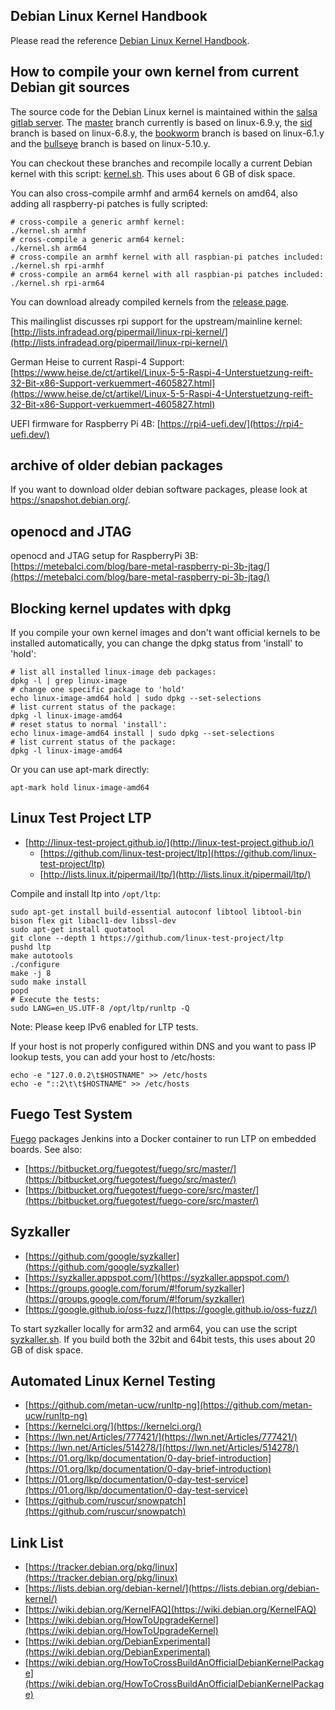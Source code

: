 Debian Linux Kernel Handbook
----------------------------

Please read the reference [Debian Linux Kernel Handbook](https://kernel-team.pages.debian.net/kernel-handbook/index.html).


How to compile your own kernel from current Debian git sources
--------------------------------------------------------------

The source code for the Debian Linux kernel is maintained within the [salsa gitlab server](https://salsa.debian.org/kernel-team/linux/commits/master).
The [master](https://salsa.debian.org/kernel-team/linux/commits/master) branch currently is based on linux-6.9.y,
the [sid](https://salsa.debian.org/kernel-team/linux/commits/sid) branch is based on linux-6.8.y,
the [bookworm](https://salsa.debian.org/kernel-team/linux/commits/bookworm) branch is based on linux-6.1.y and
the [bullseye](https://salsa.debian.org/kernel-team/linux/commits/buster) branch is based on linux-5.10.y.

You can checkout these branches and recompile locally a current Debian kernel with
this script: [kernel.sh](https://github.com/laroche/arm-devel-infrastructure/blob/master/vmdb2-debian/kernel.sh).
This uses about 6 GB of disk space.

You can also cross-compile armhf and arm64 kernels on amd64, also adding all raspberry-pi patches is fully scripted:
```shell
# cross-compile a generic armhf kernel:
./kernel.sh armhf
# cross-compile a generic arm64 kernel:
./kernel.sh arm64
# cross-compile an armhf kernel with all raspbian-pi patches included:
./kernel.sh rpi-armhf
# cross-compile an arm64 kernel with all raspbian-pi patches included:
./kernel.sh rpi-arm64
```

You can download already compiled kernels from the [release page](https://github.com/laroche/arm-devel-infrastructure/releases).

This mailinglist discusses rpi support for the upstream/mainline kernel:
[http://lists.infradead.org/pipermail/linux-rpi-kernel/](http://lists.infradead.org/pipermail/linux-rpi-kernel/)

German Heise to current Raspi-4 Support:
[https://www.heise.de/ct/artikel/Linux-5-5-Raspi-4-Unterstuetzung-reift-32-Bit-x86-Support-verkuemmert-4605827.html](https://www.heise.de/ct/artikel/Linux-5-5-Raspi-4-Unterstuetzung-reift-32-Bit-x86-Support-verkuemmert-4605827.html)

UEFI firmware for Raspberry Pi 4B: [https://rpi4-uefi.dev/](https://rpi4-uefi.dev/)


archive of older debian packages
--------------------------------

If you want to download older debian software packages, please look at <https://snapshot.debian.org/>.


openocd and JTAG
----------------

openocd and JTAG setup for RaspberryPi 3B: [https://metebalci.com/blog/bare-metal-raspberry-pi-3b-jtag/](https://metebalci.com/blog/bare-metal-raspberry-pi-3b-jtag/)


Blocking kernel updates with dpkg
---------------------------------

If you compile your own kernel images and don't want official kernels to be
installed automatically, you can change the dpkg status from 'install' to 'hold':

```shell
# list all installed linux-image deb packages:
dpkg -l | grep linux-image
# change one specific package to 'hold'
echo linux-image-amd64 hold | sudo dpkg --set-selections
# list current status of the package:
dpkg -l linux-image-amd64
# reset status to normal 'install':
echo linux-image-amd64 install | sudo dpkg --set-selections
# list current status of the package:
dpkg -l linux-image-amd64
```

Or you can use apt-mark directly:

```shell
apt-mark hold linux-image-amd64
```


Linux Test Project LTP
----------------------
- [http://linux-test-project.github.io/](http://linux-test-project.github.io/)
  - [https://github.com/linux-test-project/ltp](https://github.com/linux-test-project/ltp)
  - [http://lists.linux.it/pipermail/ltp/](http://lists.linux.it/pipermail/ltp/)

Compile and install ltp into `/opt/ltp`:

```shell
sudo apt-get install build-essential autoconf libtool libtool-bin bison flex git libacl1-dev libssl-dev
sudo apt-get install quotatool
git clone --depth 1 https://github.com/linux-test-project/ltp
pushd ltp
make autotools
./configure
make -j 8
sudo make install
popd
# Execute the tests:
sudo LANG=en_US.UTF-8 /opt/ltp/runltp -Q
```

Note: Please keep IPv6 enabled for LTP tests.

If your host is not properly configured within DNS and you want to pass
IP lookup tests, you can add your host to /etc/hosts:
```shell
echo -e "127.0.0.2\t$HOSTNAME" >> /etc/hosts
echo -e "::2\t\t$HOSTNAME" >> /etc/hosts
```


Fuego Test System
-----------------
[Fuego](http://fuegotest.org/) packages Jenkins into a Docker container to run LTP on embedded boards.
See also:

- [https://bitbucket.org/fuegotest/fuego/src/master/](https://bitbucket.org/fuegotest/fuego/src/master/)
- [https://bitbucket.org/fuegotest/fuego-core/src/master/](https://bitbucket.org/fuegotest/fuego-core/src/master/)


Syzkaller
---------
- [https://github.com/google/syzkaller](https://github.com/google/syzkaller)
- [https://syzkaller.appspot.com/](https://syzkaller.appspot.com/)
- [https://groups.google.com/forum/#!forum/syzkaller](https://groups.google.com/forum/#!forum/syzkaller)
- [https://google.github.io/oss-fuzz/](https://google.github.io/oss-fuzz/)

To start syzkaller locally for arm32 and arm64, you can use the script
[syzkaller.sh](https://github.com/laroche/arm-devel-infrastructure/tree/master/syzkaller/syzkaller.sh).
If you build both the 32bit and 64bit tests, this uses about 20 GB of disk space.


Automated Linux Kernel Testing
------------------------------
- [https://github.com/metan-ucw/runltp-ng](https://github.com/metan-ucw/runltp-ng)
- [https://kernelci.org/](https://kernelci.org/)
- [https://lwn.net/Articles/777421/](https://lwn.net/Articles/777421/)
- [https://lwn.net/Articles/514278/](https://lwn.net/Articles/514278/)
- [https://01.org/lkp/documentation/0-day-brief-introduction](https://01.org/lkp/documentation/0-day-brief-introduction)
- [https://01.org/lkp/documentation/0-day-test-service](https://01.org/lkp/documentation/0-day-test-service)
- [https://github.com/ruscur/snowpatch](https://github.com/ruscur/snowpatch)


Link List
---------
- [https://tracker.debian.org/pkg/linux](https://tracker.debian.org/pkg/linux)
- [https://lists.debian.org/debian-kernel/](https://lists.debian.org/debian-kernel/)
- [https://wiki.debian.org/KernelFAQ](https://wiki.debian.org/KernelFAQ)
- [https://wiki.debian.org/HowToUpgradeKernel](https://wiki.debian.org/HowToUpgradeKernel)
- [https://wiki.debian.org/DebianExperimental](https://wiki.debian.org/DebianExperimental)
- [https://wiki.debian.org/HowToCrossBuildAnOfficialDebianKernelPackage](https://wiki.debian.org/HowToCrossBuildAnOfficialDebianKernelPackage)

